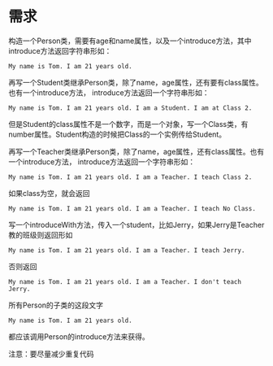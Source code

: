 #   需求


构造一个Person类，需要有age和name属性，以及一个introduce方法，其中introduce方法返回字符串形如：

    My name is Tom. I am 21 years old.
    
再写一个Student类继承Person类，除了name，age属性，还有要有class属性。也有一个introduce方法， introduce方法返回一个字符串形如：

    My name is Tom. I am 21 years old. I am a Student. I am at Class 2.

但是Student的class属性不是一个数字，而是一个对象，写一个Class类，有number属性。Student构造的时候把Class的一个实例传给Student。

再写一个Teacher类继承Person类，除了name，age属性，还有class属性。也有一个introduce方法， introduce方法返回一个字符串形如：

    My name is Tom. I am 21 years old. I am a Teacher. I teach Class 2.

如果class为空，就会返回

    My name is Tom. I am 21 years old. I am a Teacher. I teach No Class.

写一个introduceWith方法，传入一个student，比如Jerry，如果Jerry是Teacher教的班级则返回形如

    My name is Tom. I am 21 years old. I am a Teacher. I teach Jerry.

否则返回

    My name is Tom. I am 21 years old. I am a Teacher. I don't teach Jerry.

所有Person的子类的这段文字

    My name is Tom. I am 21 years old.

都应该调用Person的introduce方法来获得。

注意：要尽量减少重复代码
